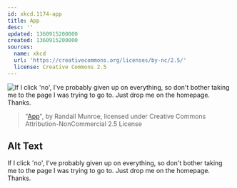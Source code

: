 ```yaml
---
id: xkcd.1174-app
title: App
desc: ''
updated: 1360915200000
created: 1360915200000
sources:
  name: xkcd
  url: 'https://creativecommons.org/licenses/by-nc/2.5/'
  license: Creative Commons 2.5
---
```

![If I click 'no', I've probably given up on everything, so don't bother taking me to the page I was trying to go to. Just drop me on the homepage. Thanks.](https://imgs.xkcd.com/comics/app.png)
> "[App](https://xkcd.com/1174/)", by Randall Munroe, licensed under Creative Commons Attribution-NonCommercial 2.5 License

## Alt Text
If I click 'no', I've probably given up on everything, so don't bother taking me to the page I was trying to go to. Just drop me on the homepage. Thanks.
